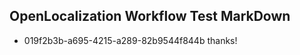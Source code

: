 ## OpenLocalization Workflow Test MarkDown
* 019f2b3b-a695-4215-a289-82b9544f844b thanks!

<!--HONumber=Aug16_HO1-->


